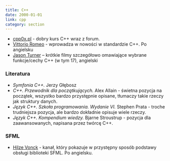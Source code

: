 ```yaml
---
title: C++
date: 2000-01-01
link: cpp
category: section
---
```


*   [cpp0x.pl](http://cpp0x.pl/) - dobry kurs C++ wraz z forum.
*   [Vittorio Romeo](https://www.youtube.com/channel/UC1XihgHdkNOQd5IBHnIZWbA) - wprowadza w nowości w standardzie C++. Po angielsku
*   [Jason Turner](https://www.youtube.com/user/lefticus1) – krótkie filmy szczegółowo omawiające wybrane funkcje/cechy C++ (w tym 17), angielski

### Literatura

*   <cite>Symfonia C++.</cite> Jerzy Głębosz
*   <cite>C++. Przewodnik dla początkujących.</cite> Alex Allain - świetna pozycja na początek, wszystko bardzo przystępnie opisane, tłumaczy takie rzeczy jak struktury danych.
*   <cite>Język C++. Szkoła programowania. Wydanie VI.</cite> Stephen Prata - troche trudniejsza pozycja, ale bardzo dokładnie opisuje wiele rzeczy.
*   <cite>Język C++. Kompendium wiedzy.</cite> Bjarne Stroustrup - pozycja dla zaawansowanych, napisana przez twórcę C++.

### SFML

*   [Hilze Vonck](https://www.youtube.com/channel/UC8C7ncaMYnXyu-pRU0S9FLg) - kanał, który pokazuje w przystępny sposób podstawy obsługi biblioteki SFML. Po angielsku.
